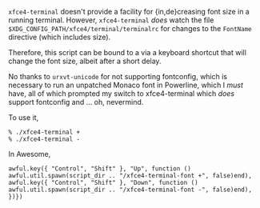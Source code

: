 `xfce4-terminal` doesn't provide a facility for {in,de}creasing font
size in a running terminal.  However, `xfce4-terminal` *does* watch the
file `$XDG_CONFIG_PATH/xfce4/terminal/terminalrc` for changes to the
`FontName` directive (which includes size).

Therefore, this script can be bound to a via a keyboard shortcut that
will change the font size, albeit after a short delay.

No thanks to `urxvt-unicode` for not supporting fontconfig, which is
necessary to run an unpatched Monaco font in Powerline, which I *must*
have, all of which prompted my switch to xfce4-terminal which *does*
support fontconfig and ... oh, nevermind.

To use it,

    % ./xfce4-terminal +
    % ./xfce4-terminal -

In Awesome,

    awful.key({ "Control", "Shift" }, "Up", function () awful.util.spawn(script_dir .. "/xfce4-terminal-font +", false)end),
    awful.key({ "Control", "Shift" }, "Down", function () awful.util.spawn(script_dir .. "/xfce4-terminal-font -", false)end), })})
